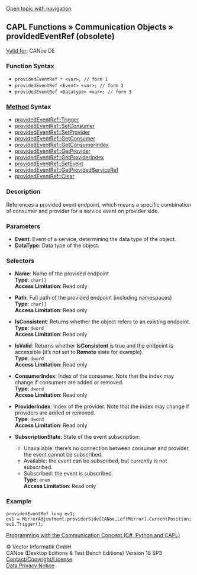[Open topic with navigation](../../../../../CANoeDEFamily.htm#Topics/CAPLFunctions/CommunicationObjects/Objects/CAPLfunctionProvidedEventRef.md)

## CAPL Functions » Communication Objects » providedEventRef (obsolete)

[Valid for](../../../Shared/FeatureAvailability.md): CANoe DE

### Function Syntax

- `providedEventRef * <var>; // form 1`
- `providedEventRef <Event> <var>; // form 2`
- `providedEventRef <Datatype> <var>; // form 3`

### [Method](../../../Shared/CAPL/General/ClassesAndObjects.md) Syntax

- [providedEventRef::Trigger](../Methods/CAPLfunctionProvidedEventRefTrigger.md)
- [providedEventRef::SetConsumer](../Methods/CAPLfunctionSetConsumer.md)
- [providedEventRef::SetProvider](../Methods/CAPLfunctionSetProvider.md)
- [providedEventRef::GetConsumer](../Methods/CAPLfunctionGetConsumer.md)
- [providedEventRef::GetConsumerIndex](../Methods/CAPLfunctionGetConsumerIndex.md)
- [providedEventRef::GetProvider](../Methods/CAPLfunctionGetProvider.md)
- [providedEventRef::GetProviderIndex](../Methods/CAPLfunctionGetProviderIndex.md)
- [providedEventRef::SetEvent](../Methods/CAPLfunctionSetEvent.md)
- [providedEventRef::GetProvidedServiceRef](../Methods/CAPLfunctionGetProvidedServiceRef.md)
- [providedEventRef::Clear](../Methods/CAPLfunctionClear.md)

### Description

References a provided event endpoint, which means a specific combination of consumer and provider for a service event on provider side.

### Parameters

- **Event**: Event of a service, determining the data type of the object.
- **DataType**: Data type of the object.

### Selectors

- **Name**: Name of the provided endpoint  
  **Type**: `char[]`  
  **Access Limitation**: Read only

- **Path**: Full path of the provided endpoint (including namespaces)  
  **Type**: `char[]`  
  **Access Limitation**: Read only

- **IsConsistent**: Returns whether the object refers to an existing endpoint.  
  **Type**: `dword`  
  **Access Limitation**: Read only

- **IsValid**: Returns whether **IsConsistent** is true and the endpoint is accessible (it’s not set to **Remote** state for example).  
  **Type**: `dword`  
  **Access Limitation**: Read only

- **ConsumerIndex**: Index of the consumer. Note that the index may change if consumers are added or removed.  
  **Type**: `dword`  
  **Access Limitation**: Read only

- **ProviderIndex**: Index of the provider. Note that the index may change if providers are added or removed.  
  **Type**: `dword`  
  **Access Limitation**: Read only

- **SubscriptionState**: State of the event subscription:
  - Unavailable: there’s no connection between consumer and provider, the event cannot be subscribed.
  - Available: the event can be subscribed, but currently is not subscribed.
  - Subscribed: the event is subscribed.  
  **Type**: `enum`  
  **Access Limitation**: Read only

### Example

```plaintext
providedEventRef long ev1;
ev1 = MirrorAdjustment.providerSide[CANoe,LeftMirror].CurrentPosition;
ev1.Trigger();
```

[Programming with the Communication Concept (C#, Python and CAPL)](../../../CANoeCANalyzer/CommunicationConcept/Programming/CCP.md)

© Vector Informatik GmbH  
CANoe (Desktop Editions & Test Bench Editions) Version 18 SP3  
[Contact/Copyright/License](../../../Shared/ContactCopyrightLicense.md)  
[Data Privacy Notice](https://www.vector.com/int/en/company/get-info/privacy-policy/)
